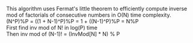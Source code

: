 This algorithm uses Fermat's little theorem to efficiently compute inverse mod of factorials of consecutive numbers in O(N) time complexity.  
(N^P)%P = ((1 + N-1)^P)%P = 1 + ((N-1)^P)%P = N%P  
First find inv mod of N! in log(P) time  
Then inv mod of (N-1)! = (InvMod[N] * N) % P    
